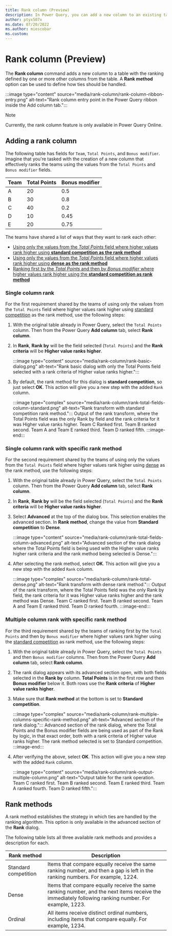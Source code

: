 ```yaml
---
title: Rank column (Preview)
description: In Power Query, you can add a new column to an existing table that ranks the rows in the table based on the desired sorting of the table and the rank strategy to use for ties.
author: ptyx507x
ms.date: 07/20/2022
ms.author: miescobar
ms.custom: 
---
```


# Rank column (Preview)

The **Rank column** command adds a new column to a table with the ranking defined by one or more other columns from the table. A **Rank method** option can be used to define how ties should be handled.

:::image type="content" source="media/rank-column/rank-column-ribbon-entry.png" alt-text="Rank column entry point in the Power Query ribbon inside the Add column tab.":::

>[!NOTE]
>Currently, the rank column feature is only available in Power Query Online.

## Adding a rank column

The following table has fields for `Team`, `Total Points`, and `Bonus modifier`. Imagine that you're tasked with the creation of a new column that effectively ranks the teams using the values from the `Total Points` and `Bonus modifier` fields.

|Team|Total Points|Bonus modifier|
|----|------------|--------------|
|A|20|0.5|
|B|30|0.8|
|C|40|0.2|
|D|10|0.45|
|E|20|0.75|

The teams have shared a list of ways that they want to rank each other:

* [Using only the values from the *Total Points* field where higher values rank higher using **standard competition as the rank method**](#single-column-rank)
* [Using only the values from the *Total Points* field where higher values rank higher using **dense as the rank method**](#single-column-rank-with-specific-rank-method)
* [Ranking first by the *Total Points* and then by *Bonus modifier* where higher values rank higher using the **standard competition as rank method**](#multiple-column-rank-with-specific-rank-method)

### Single column rank

For the first requirement shared by the teams of using only the values from the `Total Points` field where higher values rank higher using [standard competition](#rank-methods) as the rank method, use the following steps:

1. With the original table already in Power Query, select the `Total Points` column. Then from the Power Query **Add column** tab, select **Rank column**.
2. In **Rank**, **Rank by** will be the field selected (`Total Points`) and the **Rank criteria** will be **Higher value ranks higher**.

   :::image type="content" source="media/rank-column/rank-basic-dialog.png" alt-text="Rank basic dialog with only the Total Points field selected with a rank criteria of Higher value ranks higher.":::

3. By default, the rank method for this dialog is **standard competition**, so just select **OK**. This action will give you a new step with the added `Rank` column.

   :::image type="complex" source="media/rank-column/rank-total-fields-column-standard.png" alt-text="Rank transform with standard competition rank method.":::
   Output of the rank transform, where the Total Points field was the only Rank by field and the rank criteria for it was Higher value ranks higher. Team C Ranked first. Team B ranked second. Team A and Team E ranked third. Team D ranked fifth.
:::image-end:::

### Single column rank with specific rank method

For the second requirement shared by the teams of using only the values from the `Total Points` field where higher values rank higher using [dense](#rank-methods) as the rank method, use the following steps:

1. With the original table already in Power Query, select the `Total Points` column. Then from the Power Query **Add column** tab, select **Rank column**.
2. In **Rank**, **Rank by** will be the field selected (`Total Points`) and the **Rank criteria** will be **Higher value ranks higher**.
3. Select **Advanced** at the top of the dialog box. This selection enables the advanced section. In **Rank method**, change the value from **Standard competition** to **Dense**.

   :::image type="content" source="media/rank-column/rank-total-fields-column-advanced.png" alt-text="Advanced section of the rank dialog where the Total Points field is being used with the Higher value ranks higher rank criteria and the rank method being selected is Dense.":::

4. After selecting the rank method, select **OK**. This action will give you a new step with the added `Rank` column.

   :::image type="complex" source="media/rank-column/rank-total-dense.png" alt-text="Rank transform with dense rank method.":::
   Output of the rank transform, where the Total Points field was the only Rank by field, the rank criteria for it was Higher value ranks higher and the rank method was Dense. Team C ranked first. Team B ranked second. Team A and Team E ranked third. Team D ranked fourth.
:::image-end:::

### Multiple column rank with specific rank method

For the third requirement shared by the teams of ranking first by the `Total Points` and then by `Bonus modifier` where higher values rank higher using the [standard competition](#rank-methods) as rank method, use the following steps:

1. With the original table already in Power Query, select the `Total Points` and then `Bonus modifier` columns. Then from the Power Query **Add column** tab, select **Rank column**.
2. The rank dialog appears with its advanced section open, with both fields selected in the **Rank by** column. **Total Points** is in the first row and then **Bonus modifier** below it. Both rows use the **Rank criteria** of **Higher value ranks higher**.
3. Make sure that **Rank method** at the bottom is set to **Standard competition**.

   :::image type="complex" source="media/rank-column/rank-multiple-columns-specific-rank-method.png" alt-text="Advanced section of the rank dialog.":::
   Advanced section of the rank dialog, where the Total Points and the Bonus modifier fields are being used as part of the Rank by logic, in that exact order, both with a rank criteria of Higher value ranks higher. The rank method selected is set to Standard competition.
:::image-end:::

4. After verifying the above, select **OK**. This action will give you a new step with the added `Rank` column.

   :::image type="content" source="media/rank-column/rank-output-multiple-column.png" alt-text="Output table for the rank operation. Team C ranked first. Team B ranked second. Team E ranked third. Team A ranked fourth. Team D ranked fifth.":::

## Rank methods

A rank method establishes the strategy in which ties are handled by the ranking algorithm. This option is only available in the advanced section of the **Rank** dialog.

The following table lists all three available rank methods and provides a description for each.

|Rank method|Description|
|-----------|-----------|
|Standard competition| Items that compare equally receive the same ranking number, and then a gap is left in the ranking numbers. For example, 1224.|
|Dense| Items that compare equally receive the same ranking number, and the next items receive the immediately following ranking number. For example, 1223.|
|Ordinal| All items receive distinct ordinal numbers, including items that compare equally. For example, 1234.|
